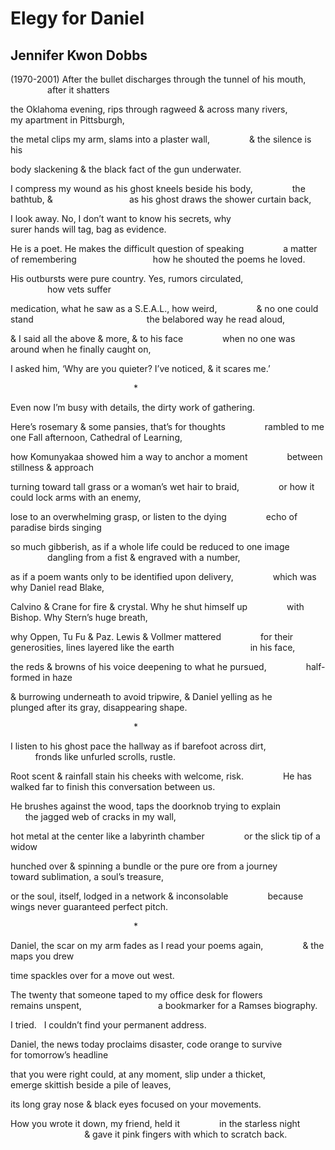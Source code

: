 # Elegy for Daniel
## Jennifer Kwon Dobbs
(1970-2001)
After the bullet discharges through the tunnel of his mouth,
               after it shatters

the Oklahoma evening, rips through ragweed & across many rivers,
               my apartment in Pittsburgh,

the metal clips my arm, slams into a plaster wall,
               & the silence is his

body slackening & the black fact of the gun underwater.

I compress my wound as his ghost kneels beside his body,
               the bathtub, &
                              as his ghost draws the shower curtain back,

I look away. No, I don’t want to know his secrets, why
                              surer hands will tag, bag as evidence.

He is a poet. He makes the difficult question of speaking
               a matter of remembering
                              how he shouted the poems he loved.

His outbursts were pure country. Yes, rumors circulated,
                              how vets suffer

medication, what he saw as a S.E.A.L., how weird,
               & no one could stand
                                             the belabored way he read aloud,

& I said all the above & more, & to his face
               when no one was around when he finally caught on,

I asked him, ‘Why are you quieter? I’ve noticed, & it scares me.’

                                                  *

Even now I’m busy with details, the dirty work of gathering.

Here’s rosemary & some pansies, that’s for thoughts
               rambled to me one Fall afternoon, Cathedral of Learning,

how Komunyakaa showed him a way to anchor a moment
               between stillness & approach

turning toward tall grass or a woman’s wet hair to braid,
               or how it could lock arms with an enemy,

lose to an overwhelming grasp, or listen to the dying
               echo of paradise birds singing

so much gibberish, as if a whole life could be reduced to one image
               dangling from a fist & engraved with a number,

as if a poem wants only to be identified upon delivery,
               which was why Daniel read Blake,

Calvino & Crane for fire & crystal. Why he shut himself up
               with Bishop. Why Stern’s huge breath,

why Oppen, Tu Fu & Paz. Lewis & Vollmer mattered
               for their generosities, lines layered like the earth
                              in his face,

the reds & browns of his voice deepening to what he pursued,
               half-formed in haze

& burrowing underneath to avoid tripwire, & Daniel yelling as he
               plunged after its gray, disappearing shape.

                                                  *

I listen to his ghost pace the hallway as if barefoot across dirt,
               fronds like unfurled scrolls, rustle.

Root scent & rainfall stain his cheeks with welcome, risk.
               He has walked far to finish this conversation between us.

He brushes against the wood, taps the doorknob trying to explain
               the jagged web of cracks in my wall,

hot metal at the center like a labyrinth chamber
               or the slick tip of a widow

hunched over & spinning a bundle or the pure ore from a journey
               toward sublimation, a soul’s treasure,

or the soul, itself, lodged in a network & inconsolable
               because wings never guaranteed perfect pitch.

                                                  *

Daniel, the scar on my arm fades as I read your poems again,
               & the maps you drew

time spackles over for a move out west.

The twenty that someone taped to my office desk for flowers
               remains unspent,
                              a bookmarker for a Ramses biography.

I tried.   I couldn’t find your permanent address.

Daniel, the news today proclaims disaster, code orange to survive
               for tomorrow’s headline

that you were right could, at any moment, slip under a thicket,
               emerge skittish beside a pile of leaves,

its long gray nose & black eyes focused on your movements.

How you wrote it down, my friend, held it
               in the starless night
                              & gave it pink fingers with which to scratch
back.